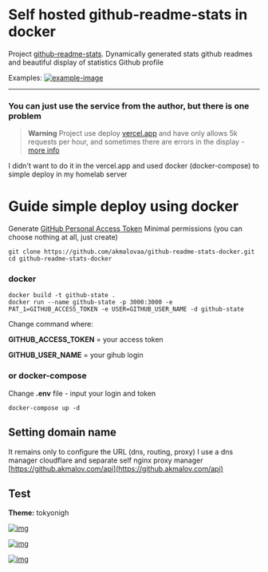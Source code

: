 # Self hosted github-readme-stats in docker

Project [github-readme-stats](https://github.com/anuraghazra/github-readme-stats). Dynamically generated stats github readmes and beautiful display of statistics Github profile

Examples:
[![example-image](https://camo.githubusercontent.com/8fd2570f103d1aae8a4d8970535274ae19c2ee62587d8868d618be37001263d0/68747470733a2f2f7265732e636c6f7564696e6172792e636f6d2f616e7572616768617a72612f696d6167652f75706c6f61642f76313539353137343533362f6772732d7468656d65735f6c34796e6a612e706e67)]()


---

### You can just use the service from the author, but there is one problem

> **Warning**
> Project use deploy [vercel.app](https://github-readme-stats.vercel.app/api) and have only allows 5k requests per hour, and sometimes there are errors in the display - [more info](https://github.com/anuraghazra/github-readme-stats#deploy-on-your-own-vercel-instance)

I didn't want to do it in the vercel.app and used docker (docker-compose) to simple deploy in my homelab server


# Guide simple deploy using docker
Generate [GitHub Personal Access Token](https://docs.github.com/en/authentication/keeping-your-account-and-data-secure/creating-a-personal-access-token) 
Minimal permissions (you can choose nothing at all, just create)

```
git clone https://github.com/akmalovaa/github-readme-stats-docker.git
cd github-readme-stats-docker
```

### docker

```
docker build -t github-state .
docker run --name github-state -p 3000:3000 -e PAT_1=GITHUB_ACCESS_TOKEN -e USER=GITHUB_USER_NAME -d github-state
```
Change command where:

**GITHUB_ACCESS_TOKEN** = your access token

**GITHUB_USER_NAME** = your gihub login


### or docker-compose
Change **.env** file - input your login and token

```
docker-compose up -d
```


## Setting domain name
It remains only to configure the URL (dns, routing, proxy)
I use a dns manager cloudflare and separate self nginx proxy manager 
[https://github.akmalov.com/api](https://github.akmalov.com/api)

## Test

**Theme:** tokyonigh


[![img](https://github.akmalov.com/api?theme=tokyonight&count_private=true&show_icons=true)](https://github.akmalov.com/api?theme=tokyonight&count_private=true&show_icons=true)

[![img](https://github.akmalov.com/api/top-langs/?theme=tokyonight&count_private=true&show_icons=true)](https://github.akmalov.com/api/top-langs/?theme=tokyonight&count_private=true&show_icons=true)

[![img](https://github.akmalov.com/api/pin/?repo=github-readme-stats-docker&theme=tokyonight&count_private=true&show_icons=true)](https://github.akmalov.com/api/pin/?repo=github-readme-stats-docker&theme=tokyonight&count_private=true&show_icons=true)
